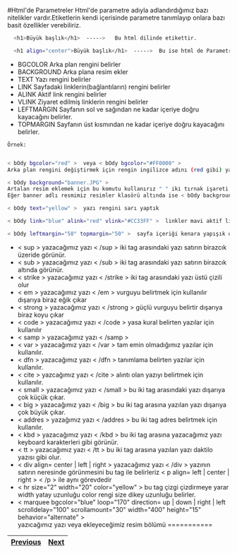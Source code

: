 #Html'de Parametreler
Html'de parametre adıyla adlandırdığımız bazı nitelikler vardır.Etiketlerin kendi içerisinde parametre tanımlayıp onlara bazı basit özellikler verebiliriz.
```sh
  <h1>Büyük başlık</h1>  ----->   Bu html dilinde etikettir.

  <h1 align="center">Büyük başlık</h1>  ----->  Bu ise html de Parametredir. 
```

* BGCOLOR Arka plan rengini belirler 
* BACKGROUND Arka plana resim ekler 
* TEXT Yazı rengini belirler 
* LINK Sayfadaki linklerin(bağlantıların) rengini belirler 
* ALINK Aktif link rengini belirler 
* VLINK Ziyaret edilmiş linklerin rengini belirler 
* LEFTMARGIN Sayfanın sol ve sağından ne kadar içeriye doğru kayacağını belirler. 
* TOPMARGIN Sayfanın üst kısmından ne kadar içeriye doğru kayacağını belirler. 

`Örnek:`
```sh

< bOdy bgcolor="red" >  veya < bOdy bgcolor="#FF0000" >  
Arka plan rengini değiştirmek için rengin ingilizce adını (red gibi) yada hexadecimal kodunu (#FF0000 gibi) girmeliyiz. Dikkat ettiyseniz hexadecimal kodu girerken kodun başına # işareti ekliyoruz Eğer kod kullanacaksak bu işareti kullanmalıyız yoksa yanlış olur.

< bOdy background="banner.JPG" >  
Artalan resim eklemek için bu komutu kullanırız " " iki tırnak işareti arasına resmin bulundugu yeri ,resmin adını ve resmin uzantısını yazarız "banner.JPG" örneğinde banner resmin adı JPG ise resmin uzantısı (türü) resim eğer html belgemiz ile aynı klasörde ise yolu yazmıyoruz 
Eğer banner adlı resmimiz resimler klasörü altında ise < bOdy background="resimler/banner.JPG" >  şeklinde belirtiyoruz. 

< bOdy text="yellow" >  yazı rengini sarı yaptık 

< bOdy link="blue" alink="red" vlink="#CC33FF" >  linkler mavi aktif link kırmızı ziyaret edilmiş linkler mor oldu. 

< bOdy leftmargin="50" topmargin="50" >  sayfa içeriği kenara yapışık olmadı belirttiğimiz miktarda içeriye kaydı.
```

* < sup > yazacağımız yazı < /sup >  iki tag arasındaki yazı satırın birazcık üzeride görünür.
* < sub >  yazacağımız yazı < /sub >  iki tag arasındaki yazı satırın birazcık altında görünür.
* < strike > yazacağımız yazı < /strike >  iki tag arasındaki yazı üstü çizili olur 
* < em > yazacağımız yazı < /em >  vurguyu belirtmek için kullanılır dışarıya biraz eğik çıkar 
* < strong > yazacağımız yazı < /strong >  güçlü vurguyu belirtir dışarıya biraz koyu çıkar 
* < code >  yazacağımız yazı < /code >  yasa kural belirten yazılar için kullanılır 
* < samp >  yazacağımız yazı < /samp >  
* < var >  yazacağımız yazı < /var >  tam emin olmadığımız yazılar için kullanılır. 
* < dfn >  yazacağımız yazı < /dfn >  tanımlama belirten yazılar için kullanılır. 
* < cite > yazcağımız yazı < /cite >  alıntı olan yazıyı belirtmek için kullanılır. 
* < small >  yazacağımız yazı < /small >  bu iki tag arasındaki yazı dışarıya çok küçük çıkar.
* < big > yazacağımız yazı < /big >  bu iki tag arasına yazılan yazı dışarıya çok büyük çıkar. 
* < addres > yazağımız yazı < /addres >  bu iki tag adres belirtmek için kullanılır. 
* < kbd >  yazacağımız yazı < /kbd >  bu iki tag arasına yazacağımız yazı keyboard karakterleri gibi görünür. 
* < tt > yazacağımız yazı < /tt >  bu iki tag arasına yazılan yazı daktilo yazısı gibi olur. 
* < div align= center | left | right > yazacağımız yazı < /div >  yazının satırın neresinde görünmesini bu tag ile belirleriz < p align= left | center | right  >  < /p >  ile aynı görevdedir 
* < hr size="2" width="20" color="yellow" > bu tag çizgi çizdirmeye yarar width yatay uzunluğu color rengi size dikey uzunluğu belirler. 
* < marquee bgcolor="blue" loop="170" direction= up | down | right | left scrolldelay="100" scrollamount="30" width="400" height="15" behavior="alternate"  >  
yazıcağımız yazı veya ekleyeceğimiz resim bölümü 
===========

[Previous](Etiketler.md)|[Next](OzelKarakterler.md)
-----|-----
